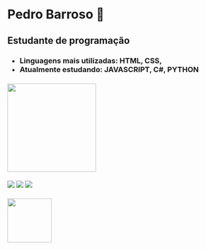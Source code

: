 ### <h1> Pedro Barroso 🎵 </h1>

<h2> Estudante de programação </h2>
<h3>
<ul>
  <li> Linguagens mais utilizadas: HTML, CSS,  </li>
  <li> Atualmente estudando: JAVASCRIPT, C#, PYTHON </li>
 </ul>
 <h3>
<div align="left">
  <a href="https://github.com/pedrobarroso01">
  <img height="200em" src="https://github-readme-stats.vercel.app/api?username=pedrobarroso01&show_icons=true&theme=dark&"/> 
</div>
<div style="display: inline_block"><br>
  <a href="https://www.instagram.com/pedro.barroso9/" target="_blank"><img src="https://img.shields.io/badge/-Instagram-%23E4405F?style=for-the-badge&logo=instagram&logoColor=white" target="_blank"></a>
  <a href = "mailto:pedrobarrosocontato@gmail.com"><img src="https://img.shields.io/badge/-Gmail-%23333?style=for-the-badge&logo=gmail&logoColor=white" target="_blank"></a>
  <a href="https://www.linkedin.com/in/pedro-barroso-13b613227/" target="_blank"><img src="https://img.shields.io/badge/-LinkedIn-%230077B5?style=for-the-badge&logo=linkedin&logoColor=white" target="_blank"></a> 
</div>
  <br>
    <img height="100em" src="http://clubedosgeeks.com.br/wp-content/uploads/2016/01/dormrm.gif"/>

<!--
**pedrobarroso01/pedrobarroso01** is a ✨ _special_ ✨ repository because its `README.md` (this file) appears on your GitHub profile.

Here are some ideas to get you started:

- 🔭 I’m currently working on ...
- 🌱 I’m currently learning ...
- 👯 I’m looking to collaborate on ...
- 🤔 I’m looking for help with ...
- 💬 Ask me about ...
- 📫 How to reach me: ...
- 😄 Pronouns: ...
- ⚡ Fun fact: ...
-->
